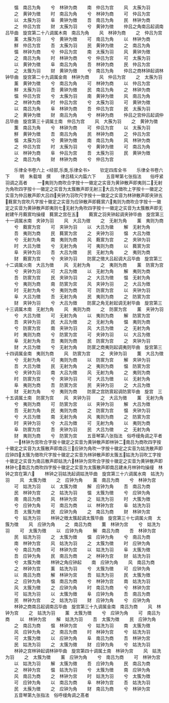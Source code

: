 <!-- { "loadSidebar": true } -->
　　愠　南吕为角
　　兮　林钟为商
　　南　仲吕为宫
　　风　太蔟为羽
　　之　黄钟为徴
　　时　南吕为角
　　兮　林钟为商
　　可　仲吕为宫
　　以　太蔟为羽
　　阜　黄钟为徴
　　吾　南吕为角
　　民　林钟为商
　　之　仲吕为宫
　　财　太蔟为羽
　　兮　黄钟为徴
　　仲吕之角南吕起调南吕毕曲　旋宫第二十八调属木南　南吕为角
　　风　林钟为商
　　之　仲吕为宫
　　薰　太蔟为羽
　　兮　黄钟为徴
　　可　南吕为角
　　以　林钟为商
　　觧　仲吕为宫
　　吾　太蔟为羽
　　民　黄钟为徴
　　之　南吕为角
　　愠　林钟为商
　　兮　仲吕为宫
　　南　太蔟为羽
　　风　黄钟为徴
　　之　南吕为角
　　时　林钟为商
　　兮　仲吕为宫
　　可　太蔟为羽
　　以　黄钟为徴
　　阜　南吕为角
　　吾　林钟为商
　　民　仲吕为宫
　　之　太簇为羽
　　财　黄钟为徴
　　兮　南吕为角
　　仲吕之商林钟起调林钟毕曲　旋宫第二十九调属金南　林钟为商
　　风　仲吕为宫
　　之　太蔟为羽
　　薰　黄钟为徴
　　兮　南吕为角
　　可　林钟为商
　　以　仲吕为宫
　　觧　太蔟为羽
　　吾　黄钟为徴
　　民　南吕为角
　　之　林钟为商
　　愠　仲吕为宫
　　兮　太蔟为羽
　　南　黄钟为徴
　　风　南吕为角
　　之　林钟为商
　　时　仲吕为宫
　　兮　太蔟为羽
　　可　黄钟为徴
　　以　南吕为角
　　阜　林钟为商
　　吾　仲吕为宫
　　民　太蔟为羽
　　之　黄钟为徴
　　财　南吕为角
　　兮　林钟为商
　　仲吕之宫仲吕起调仲吕毕曲　旋宫第三十调属土南　仲吕为宫
　　风　大蔟为羽
　　之　黄钟为徴
　　薫　南吕为角
　　兮　林钟为商
　　可　仲吕为宫
　　以　太蔟为羽
　　觧　黄钟为徴
　　吾　南吕为角
　　民　林钟为商
　　之　仲吕为宫
　　愠　太蔟为羽
　　兮　黄钟为徴
　　南　南吕为角
　　风　林钟为商
　　之　仲吕为宫
　　时　太蔟为羽
　　兮　黄钟为徴
　　可　南吕为角
　　以　林钟为商
　　阜　仲吕为宫
　　吾　太蔟为羽
　　民　黄钟为徴
　　之　南吕为角
　　财　林钟为商
　　兮　仲吕为宫









　　乐律全书卷六上
<经部,乐类,乐律全书>
　　钦定四库全书
　　乐律全书卷六下
　　明　朱载堉　撰
　　律吕精义内篇六下
　　五音琴第七张指法　　俗呼紧羽调之高者
　　一夷则为商吹合字按十一徽定之实音为黄钟散声即夷则二无射为角吹四字按十一徽定之实音为太簇散声即无射三大吕为徴吹上字按十一徽定之实音为仲吕散声即大吕四夹钟为羽吹尺字按十一徽定之实音为林钟散声即夹钟五蕤賔为宫吹凡字按十徽定之实音为应钟散声即蕤賔六夷则为商吹合字按十一徽定之实音为黄钟散声即夷则七无射为角吹四字按十一徽定之实音为太簇散声即无射建午月蕤賔均操缦　蕤賔之宫在五
　　蕤賔之羽夹钟起调夹钟毕曲　旋宫第三十一调属水南　夹钟为羽
　　风　大吕为徴
　　之　无射为角
　　薰　夷则为商
　　兮　蕤賔为宫
　　可　夹钟为羽
　　以　大吕为徽
　　解　无射为角
　　吾　夷则为商
　　民　蕤賔为宫
　　之　夹钟为羽
　　愠　大吕为徴
　　兮　无射为角
　　南　夷则为商
　　风　蕤賔为宫
　　之　夹钟为羽
　　时　大吕为徴
　　兮　无射为角
　　可　夷则为商
　　以　蕤賔为宫
　　阜　夹钟为羽
　　吾　大吕为徴
　　民　无射为角
　　之　夷则为商
　　财　蕤賔为宫
　　兮　夹钟为羽
　　防賔之徴大吕起调大吕毕曲　旋宫第三十二调属火南　大吕为徴
　　风　无射为角
　　之　夷则为商
　　薰　防賔为宫
　　兮　夹钟为羽
　　可　大吕为徴
　　以　无射为角
　　解　夷则为商
　　吾　防賔为宫
　　民　夹钟为羽
　　之　大吕为徴
　　愠　无射为角
　　兮　夷则为商
　　南　防賔为宫
　　风　夹钟为羽
　　之　大吕为徴
　　时　无射为角
　　兮　夷则为商
　　可　防賔为宫
　　以　夹钟为羽
　　阜　大吕为徴
　　吾　无射为角
　　民　夷则为商
　　之　防賔为宫
　　财　夹钟为羽
　　兮　大吕为徴
　　防賔之角无射起调无射毕曲　旋宫第三十三调属木南　无射为角
　　风　夷则为商
　　之　防賔为宫
　　薰　夹钟为羽
　　兮　大吕为徴
　　可　无射为角
　　以　夷则为商
　　解　防賔为宫
　　吾　夹钟为羽
　　民　大吕为徴
　　之　无射为角
　　愠　夷则为商
　　兮　防賔为宫
　　南　夹钟为羽
　　风　大吕为徴
　　之　无射为角
　　时　夷则为商
　　兮　防賔为宫
　　可　夹钟为羽
　　以　大吕为徴
　　阜　无射为角
　　吾　夷则为商
　　民　防賔为宫
　　之　夹钟为羽
　　财　大吕为徴
　　兮　无射为角
　　防賔之商夷则起调夷则毕曲　旋宫第三十四调属金南　夷则为商
　　风　防賔为宫
　　之　夹钟为羽
　　薫　大吕为徴
　　兮　无射为角
　　可　夷则为商
　　以　防賔为宫
　　解　夹钟为羽
　　吾　大吕为徴
　　民　无射为角
　　之　夷则为商
　　愠　防賔为宫
　　兮　夹钟为羽
　　南　大吕为徴
　　风　无射为角
　　之　夷则为商
　　时　防賔为宫
　　兮　夹钟为羽
　　可　大吕为徴
　　以　无射为角
　　阜　夷则为商
　　吾　防賔为宫
　　民　夹钟为羽
　　之　大吕为徴
　　财　无射为角
　　兮　夷则为商
　　防賔之宫防賔起调防賔毕曲　旋宫　三十五调属土南　防賔为宫
　　风　夹钟为羽
　　之　大吕为徴
　　薰　无射为角
　　兮　夷则为商
　　可　防賔为宫
　　以　夹钟为羽
　　解　大吕为徴
　　吾　无射为角
　　民　夷则为商
　　之　防賔为宫
　　愠　夹钟为羽
　　兮　大吕为徴
　　南　无射为角
　　风　夷则为商
　　之　防賔为宫
　　时　夹钟为羽
　　兮　大吕为徴
　　可　无射为角
　　以　夷则为商
　　阜　防賔为宫
　　吾　夹钟为羽
　　民　大吕为徴
　　之　无射为角
　　财　夷则为商
　　兮　防賔为宫
　　五音琴第八张指法　俗呼缦角调之平者
　　一林钟为宫吹合字按十徽定之实音为黄钟散声即林钟二南吕为商吹四字按十徽定之实音为太簇散声即南吕三应钟为角吹一字按十徽定之实音为姑洗散声即应钟四太簇为徴吹尺字按十徽定之实音为林钟散声即太簇五姑洗为羽吹工字按十徽定之实音为南吕散声即姑洗六林钟为宫吹合字按十徽定之实音为黄钟散声即林钟七南吕为商吹四字按十徽定之实音为太簇散声即南吕建未月林钟均操缦　林钟之宫在第六
　　林钟之羽姑洗起调姑洗毕曲　旋宫第三十六调属水南　姑洗为羽
　　风　太簇为徴
　　之　应钟为角
　　薰　南吕为商
　　兮　林钟为宫
　　可　姑洗为羽
　　以　太簇为徴
　　解　应钟为角
　　吾　南吕为商
　　民　林钟为宫
　　之　姑洗为羽
　　愠　太簇为徴
　　兮　应钟为角
　　南　南吕为商
　　风　林钟为宫
　　之　姑洗为羽
　　时　大簇为徴
　　兮　应钟为角
　　可　南吕为商
　　以　林钟为宫
　　阜　姑洗为羽
　　吾　太簇为徴
　　民　应钟为角
　　之　南吕为商
　　财　林钟为宫
　　兮　姑洗为羽
　　林钟之徴太簇起调太簇毕曲　旋宫第三十七调属火南　太簇为徴
　　风　应钟为角
　　之　南吕为商
　　薫　林钟为宫
　　兮　姑洗为羽
　　可　太簇为徴
　　以　应钟为角
　　解　南吕为商
　　吾　林钟为宫
　　民　姑洗为羽
　　之　太簇为徴
　　愠　应钟为角
　　兮　南吕为商
　　南　林钟为宫
　　风　姑洗为羽
　　之　太簇为徴
　　时　应钟为角
　　兮　南吕为商
　　可　林钟为宫
　　以　姑洗为羽
　　阜　太簇为徴
　　吾　应钟为角
　　民　南吕为商
　　之　林钟为宫
　　财　姑洗为羽
　　兮　太簇为徴
　　林钟之角应钟起
　　南　应钟为角
　　风　南吕为商
　　之　林钟为宫
　　薰　姑洗为羽
　　兮　太簇为徴
　　可　应钟为角
　　以　南吕为商
　　解　林钟为宫
　　吾　姑洗为羽
　　民　太簇为徴
　　之　应钟为角
　　愠　南吕为商
　　兮　林钟为宫
　　南　姑洗为羽
　　风　太簇为徴
　　之　应钟为角
　　时　南吕为商
　　兮　林钟为宫
　　可　姑洗为羽
　　以　太簇为徴
　　阜　应钟为角
　　吾　南吕为商
　　民　林钟为宫
　　之　姑洗为羽
　　财　应钟为角
　　兮　应钟为角
　　林钟之商南吕起调南吕毕曲　旋宫第三十九调属金南　南吕为商
　　风　林钟为宫
　　之　姑洗为羽
　　薰　太簇为徴
　　兮　应钟为角
　　可　南吕为商
　　以　林钟为宫
　　解　姑洗为羽
　　吾　太簇为徴
　　民　应钟为角
　　之　南吕为商
　　愠　林钟为宫
　　兮　姑洗为羽
　　南　太簇为徴
　　风　应钟为角
　　之　南吕为商
　　时　林钟为宫
　　兮　姑洗为羽
　　可　太簇为徴
　　以　应钟为角
　　阜　南吕为商
　　吾　林钟为宫
　　民　姑洗为羽
　　之　太簇为徴
　　财　应钟为角
　　兮　姑洗为羽
　　林钟之宫林钟起调林钟毕曲　旋宫第四十调属土南　林钟为宫
　　风　姑洗为羽
　　之　太簇为徴
　　薰　应钟为角
　　兮　南吕为商
　　可　林钟为宫
　　以　姑洗为羽
　　解　太簇为徴
　　吾　应钟为角
　　民　南吕为商
　　之　林钟为宫
　　愠　姑洗为羽
　　兮　太簇为徴
　　南　应钟为角
　　风　南吕为商
　　之　林钟为宫
　　时　姑洗为羽
　　兮　太簇为徴
　　可　应钟为角
　　以　南吕为商
　　阜　林钟为宫
　　吾　姑洗为羽
　　民　太蔟为徴
　　之　应钟为角
　　财　南吕为商
　　兮　林钟为宫
　　五音琴第九张指法　俗呼缦角调之髙者
